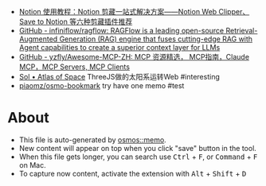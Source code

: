 - [Notion 使用教程：Notion 剪藏一站式解决方案——Notion Web Clipper、Save to Notion 等六种剪藏插件推荐](https://zhuanlan.zhihu.com/p/624412668)
- [GitHub - infiniflow/ragflow: RAGFlow is a leading open-source Retrieval-Augmented Generation (RAG) engine that fuses cutting-edge RAG with Agent capabilities to create a superior context layer for LLMs](https://github.com/infiniflow/ragflow)
- [GitHub - yzfly/Awesome-MCP-ZH: MCP 资源精选， MCP指南，Claude MCP，MCP Servers, MCP Clients](https://github.com/yzfly/Awesome-MCP-ZH)
- [Sol • Atlas of Space](https://atlasof.space/sol) ThreeJS做的太阳系运转Web #interesting
- [piaomz/osmo-bookmark](https://github.com/piaomz/osmo-bookmark) try have one memo #test

# About

- This file is auto-generated by [osmos::memo](https://github.com/osmoscraft/osmosmemo).
- New content will appear on top when you click "save" button in the tool.
- When this file gets longer, you can search use <kbd>Ctrl</kbd> + <kbd>F</kbd>, or <kbd>Command</kbd> + <kbd>F</kbd> on Mac.
- To capture now content, activate the extension with <kbd>Alt</kbd> + <kbd>Shift</kbd> + <kbd>D</kbd>
